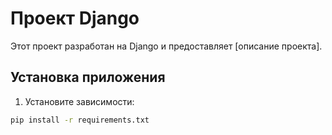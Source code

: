 # Проект Django

Этот проект разработан на Django и предоставляет [описание проекта].

## Установка приложения

1. Установите зависимости:
```sh
pip install -r requirements.txt
```
